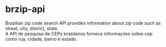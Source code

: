 # brzip-api
Brazilian zip code search API provides information about zip code such as street, city, district, state.<br>
A API de pesquisa de CEPs brasileiros fornece informações sobre cep como rua, cidade, bairro e estado.
